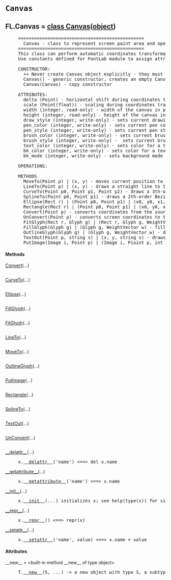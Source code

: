 

<a name="FL.Canvas"></a>

# `Canvas`


<dt class="class"><h2><span class="class-name">FL.Canvas</span> = <a name="FL.Canvas" href="#FL.Canvas">class Canvas</a>(<a href="./__builtin__.html#object">object</a>)</h2></dt><dd class="class"><dd>


<pre class="doc" markdown="0">===============================================
  Canvas - class to represent screen paint area and operations
===============================================
This class can perform automatic coordinates transformations, so you can draw in Glyph coordinate space or, if you prefer, in screen coordinates directly
Use constants defined for FontLab module to assign attributes to Canvas object

CONSTRUCTOR:
  ++ Never create Canvas object explicitly - they must be obtained from the FontLab's window classes
  Canvas() - generic constructor, creates an empty Canvas
  Canvas(Canvas) - copy constructor

ATTRIBUTES:
  delta (Point) - horizontal shift during coordinates transformation
  scale (Point(float)) - scaling during coordinates transformation
  width (integer, read-only) - width of the canvas in pixels
  height (integer, read-only) - height of the canvas in pixels
  draw_style (integer, write-only) - sets current drawing mode (copy, XOR, invert etc.)
  pen_color (integer, write-only) - sets current pen color
  pen_style (integer, write-only) - sets current pen style (solid, dashed etc.)
  brush_color (integer, write-only) - sets current brush color
  brush_style (integer, write-only) -  sets current brush style (solid, patterned etc.)
  text_color (integer, write-only) - sets color for a text
  bk_color (integer, write-only) - sets color for a text background
  bk_mode (integer, write-only) - sets background mode for a text output (transparent or opaque)

OPERATIONS:

METHODS
  MoveTo(Point p) | (x, y) - moves current position to p or (x, y) coordinates
  LineTo(Point p) | (x, y) - draws a straight line to the position p or (x, y)
  CurveTo(Point p0, Point p1, Point p2) - draws a 3th-order Bezier curve from the current point to points p0, p1, p2
  SplineTo(Point p0, Point p1) - draws a 2th-order Bezier curve from the current point to points p0, p1
  Ellipse(Rect r) | (Point p0, Point p1) | (x0, y0, x1, y1) - draws a filled ellipse defined by the Rect r, points p0 and p1 or set of coordinates
  Rectangle(Rect r) | (Point p0, Point p1) | (x0, y0, x1, y1) - draws a filled rectangle defined by the Rect r, points p0 and p1 or set of coordinates
  Convert(Point p) - converts coordinates from the source coordinate space to screen coordinates
  UnConvert(Point p) - converts screen coordinates to the currently defined coordinate space
  FitGlyph(Rect r, Glyph g) | (Rect r, Glyph g, WeightVector w) - recalculates parameters of coordinate conversion function to fit glyph g into rectangle r using currently selected options.
  FillGlyph(Glyph g) | (Glyph g, WeightVector w) - fills the glyph g using current coordinate transformation.
  OutlineGlyph(Glyph g) | (Glyph g, WeightVector w) - draws the glyph g outline using current coordinate transformation.
  TextOut(Point p, string s) | (x, y, string s) - draws the string s in the position p or (x, y)
  PutImage(Image i, Point p) | (Image i, Pioint p, int mode) - puts Image i at the selected point</pre>


</dd><h4 class="head-methods">Methods </h4><dl class="function"><dt><a name="Canvas-Convert" href="#Canvas-Convert"><span class="function-name">Convert</span></a><span class="argspec">(...)</span></dt><dd>

<pre class="doc" markdown="0"></pre>

</dd></dl>
<dl class="function"><dt><a name="Canvas-CurveTo" href="#Canvas-CurveTo"><span class="function-name">CurveTo</span></a><span class="argspec">(...)</span></dt><dd>

<pre class="doc" markdown="0"></pre>

</dd></dl>
<dl class="function"><dt><a name="Canvas-Ellipse" href="#Canvas-Ellipse"><span class="function-name">Ellipse</span></a><span class="argspec">(...)</span></dt><dd>

<pre class="doc" markdown="0"></pre>

</dd></dl>
<dl class="function"><dt><a name="Canvas-FillGlyph" href="#Canvas-FillGlyph"><span class="function-name">FillGlyph</span></a><span class="argspec">(...)</span></dt><dd>

<pre class="doc" markdown="0"></pre>

</dd></dl>
<dl class="function"><dt><a name="Canvas-FitGlyph" href="#Canvas-FitGlyph"><span class="function-name">FitGlyph</span></a><span class="argspec">(...)</span></dt><dd>

<pre class="doc" markdown="0"></pre>

</dd></dl>
<dl class="function"><dt><a name="Canvas-LineTo" href="#Canvas-LineTo"><span class="function-name">LineTo</span></a><span class="argspec">(...)</span></dt><dd>

<pre class="doc" markdown="0"></pre>

</dd></dl>
<dl class="function"><dt><a name="Canvas-MoveTo" href="#Canvas-MoveTo"><span class="function-name">MoveTo</span></a><span class="argspec">(...)</span></dt><dd>

<pre class="doc" markdown="0"></pre>

</dd></dl>
<dl class="function"><dt><a name="Canvas-OutlineGlyph" href="#Canvas-OutlineGlyph"><span class="function-name">OutlineGlyph</span></a><span class="argspec">(...)</span></dt><dd>

<pre class="doc" markdown="0"></pre>

</dd></dl>
<dl class="function"><dt><a name="Canvas-PutImage" href="#Canvas-PutImage"><span class="function-name">PutImage</span></a><span class="argspec">(...)</span></dt><dd>

<pre class="doc" markdown="0"></pre>

</dd></dl>
<dl class="function"><dt><a name="Canvas-Rectangle" href="#Canvas-Rectangle"><span class="function-name">Rectangle</span></a><span class="argspec">(...)</span></dt><dd>

<pre class="doc" markdown="0"></pre>

</dd></dl>
<dl class="function"><dt><a name="Canvas-SplineTo" href="#Canvas-SplineTo"><span class="function-name">SplineTo</span></a><span class="argspec">(...)</span></dt><dd>

<pre class="doc" markdown="0"></pre>

</dd></dl>
<dl class="function"><dt><a name="Canvas-TextOut" href="#Canvas-TextOut"><span class="function-name">TextOut</span></a><span class="argspec">(...)</span></dt><dd>

<pre class="doc" markdown="0"></pre>

</dd></dl>
<dl class="function"><dt><a name="Canvas-UnConvert" href="#Canvas-UnConvert"><span class="function-name">UnConvert</span></a><span class="argspec">(...)</span></dt><dd>

<pre class="doc" markdown="0"></pre>

</dd></dl>
<dl class="function"><dt><a name="Canvas-__delattr__" href="#Canvas-__delattr__"><span class="function-name">__delattr__</span></a><span class="argspec">(...)</span></dt><dd>

<pre class="doc" markdown="0">x.<a href="#FL.Canvas-__delattr__">__delattr__</a>('name') <==> del x.name</pre>

</dd></dl>
<dl class="function"><dt><a name="Canvas-__getattribute__" href="#Canvas-__getattribute__"><span class="function-name">__getattribute__</span></a><span class="argspec">(...)</span></dt><dd>

<pre class="doc" markdown="0">x.<a href="#FL.Canvas-__getattribute__">__getattribute__</a>('name') <==> x.name</pre>

</dd></dl>
<dl class="function"><dt><a name="Canvas-__init__" href="#Canvas-__init__"><span class="function-name">__init__</span></a><span class="argspec">(...)</span></dt><dd>

<pre class="doc" markdown="0">x.<a href="#FL.Canvas-__init__">__init__</a>(...) initializes x; see help(type(x)) for signature</pre>

</dd></dl>
<dl class="function"><dt><a name="Canvas-__repr__" href="#Canvas-__repr__"><span class="function-name">__repr__</span></a><span class="argspec">(...)</span></dt><dd>

<pre class="doc" markdown="0">x.<a href="#FL.Canvas-__repr__">__repr__</a>() <==> repr(x)</pre>

</dd></dl>
<dl class="function"><dt><a name="Canvas-__setattr__" href="#Canvas-__setattr__"><span class="function-name">__setattr__</span></a><span class="argspec">(...)</span></dt><dd>

<pre class="doc" markdown="0">x.<a href="#FL.Canvas-__setattr__">__setattr__</a>('name', value) <==> x.name = value</pre>

</dd></dl>

  <h4 class="head-attrs">Attributes </h4><dl><dt><span class="other-name">__new__</span> = &lt;built-in method __new__ of type object&gt;<dd>

<pre class="doc" markdown="0">T.<a href="#FL.Canvas-__new__">__new__</a>(S, ...) -> a new object with type S, a subtype of T</pre>

</dd></dl>
</dd>
